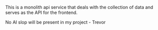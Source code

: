 This is a monolith api service that deals with the collection of data and serves as the API for the frontend. 

No AI slop will be present in my project - Trevor 